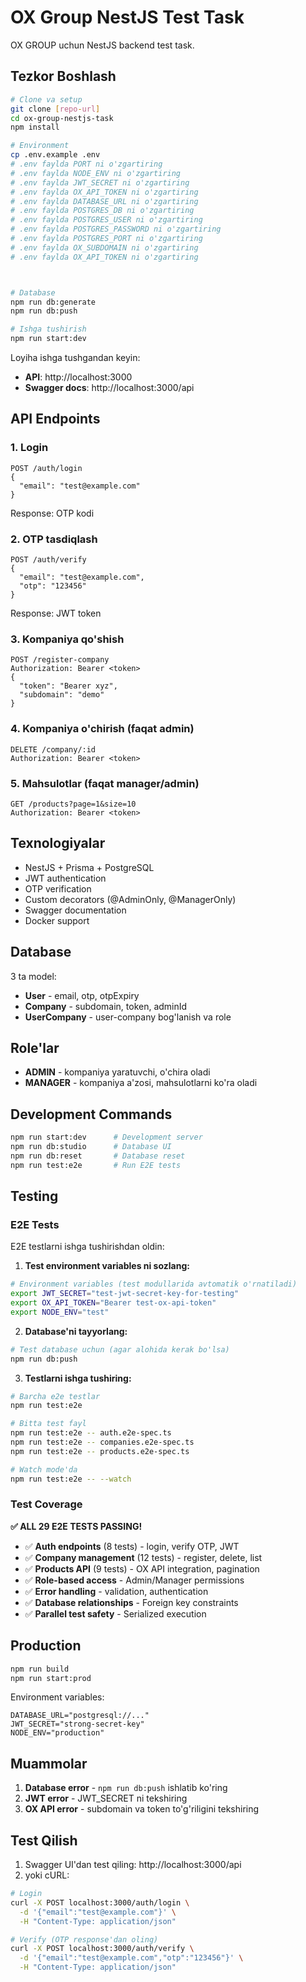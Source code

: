 # OX Group NestJS Test Task

OX GROUP uchun NestJS backend test task.

## Tezkor Boshlash

```bash
# Clone va setup
git clone [repo-url]
cd ox-group-nestjs-task
npm install

# Environment
cp .env.example .env
# .env faylda PORT ni o'zgartiring
# .env faylda NODE_ENV ni o'zgartiring
# .env faylda JWT_SECRET ni o'zgartiring
# .env faylda OX_API_TOKEN ni o'zgartiring
# .env faylda DATABASE_URL ni o'zgartiring
# .env faylda POSTGRES_DB ni o'zgartiring
# .env faylda POSTGRES_USER ni o'zgartiring
# .env faylda POSTGRES_PASSWORD ni o'zgartiring
# .env faylda POSTGRES_PORT ni o'zgartiring
# .env faylda OX_SUBDOMAIN ni o'zgartiring
# .env faylda OX_API_TOKEN ni o'zgartiring



# Database
npm run db:generate
npm run db:push

# Ishga tushirish
npm run start:dev
```

Loyiha ishga tushgandan keyin:
- **API**: http://localhost:3000
- **Swagger docs**: http://localhost:3000/api

## API Endpoints

### 1. Login
```
POST /auth/login
{
  "email": "test@example.com"
}
```
Response: OTP kodi

### 2. OTP tasdiqlash
```
POST /auth/verify
{
  "email": "test@example.com", 
  "otp": "123456"
}
```
Response: JWT token

### 3. Kompaniya qo'shish
```
POST /register-company
Authorization: Bearer <token>
{
  "token": "Bearer xyz",
  "subdomain": "demo"
}
```

### 4. Kompaniya o'chirish (faqat admin)
```
DELETE /company/:id
Authorization: Bearer <token>
```

### 5. Mahsulotlar (faqat manager/admin)
```
GET /products?page=1&size=10
Authorization: Bearer <token>
```

## Texnologiyalar

- NestJS + Prisma + PostgreSQL
- JWT authentication
- OTP verification
- Custom decorators (@AdminOnly, @ManagerOnly)
- Swagger documentation
- Docker support

## Database

3 ta model:
- **User** - email, otp, otpExpiry
- **Company** - subdomain, token, adminId  
- **UserCompany** - user-company bog'lanish va role

## Role'lar

- **ADMIN** - kompaniya yaratuvchi, o'chira oladi
- **MANAGER** - kompaniya a'zosi, mahsulotlarni ko'ra oladi

## Development Commands

```bash
npm run start:dev      # Development server
npm run db:studio      # Database UI
npm run db:reset       # Database reset
npm run test:e2e       # Run E2E tests
```

## Testing

### E2E Tests

E2E testlarni ishga tushirishdan oldin:

1. **Test environment variables ni sozlang:**
```bash
# Environment variables (test modullarida avtomatik o'rnatiladi)
export JWT_SECRET="test-jwt-secret-key-for-testing"
export OX_API_TOKEN="Bearer test-ox-api-token"
export NODE_ENV="test"
```

2. **Database'ni tayyorlang:**
```bash
# Test database uchun (agar alohida kerak bo'lsa)
npm run db:push
```

3. **Testlarni ishga tushiring:**
```bash
# Barcha e2e testlar
npm run test:e2e

# Bitta test fayl
npm run test:e2e -- auth.e2e-spec.ts
npm run test:e2e -- companies.e2e-spec.ts
npm run test:e2e -- products.e2e-spec.ts

# Watch mode'da
npm run test:e2e -- --watch
```

### Test Coverage

**✅ ALL 29 E2E TESTS PASSING!**

- ✅ **Auth endpoints** (8 tests) - login, verify OTP, JWT
- ✅ **Company management** (12 tests) - register, delete, list  
- ✅ **Products API** (9 tests) - OX API integration, pagination
- ✅ **Role-based access** - Admin/Manager permissions
- ✅ **Error handling** - validation, authentication
- ✅ **Database relationships** - Foreign key constraints
- ✅ **Parallel test safety** - Serialized execution

## Production

```bash
npm run build
npm run start:prod
```

Environment variables:
```
DATABASE_URL="postgresql://..."
JWT_SECRET="strong-secret-key"
NODE_ENV="production"
```

## Muammolar

1. **Database error** - `npm run db:push` ishlatib ko'ring
2. **JWT error** - JWT_SECRET ni tekshiring  
3. **OX API error** - subdomain va token to'g'riligini tekshiring

## Test Qilish

1. Swagger UI'dan test qiling: http://localhost:3000/api
2. yoki cURL:

```bash
# Login
curl -X POST localhost:3000/auth/login \
  -d '{"email":"test@example.com"}' \
  -H "Content-Type: application/json"

# Verify (OTP response'dan oling)
curl -X POST localhost:3000/auth/verify \
  -d '{"email":"test@example.com","otp":"123456"}' \
  -H "Content-Type: application/json"
```